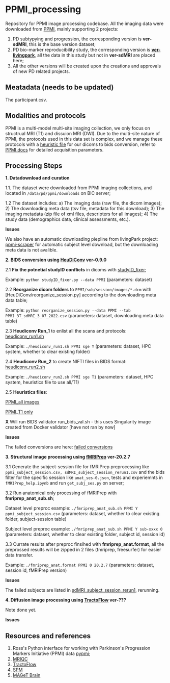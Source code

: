 # PPMI_processing

Repository for PPMI image processing codebase. All the imaging data were downloaded from [PPMI](https://www.ppmi-info.org/), mainly supporting 2 projects:

1. PD subtypying and progression, the corresponding version is **ver-sdMRI**, this is the base version dataset;
2. PD bio-marker reproducibility study, the corresponding version is  [**ver-livingpark**](https://github.com/LivingPark-MRI), all the data in this study but not in **ver-sdMRI** are placed here;
3. All the other versions will be created upon the creations and approvals of new PD related projects.

## Meatadata (needs to be updated)
The participant.csv. 

## Modalities and protocols
PPMI is a multi-model multi-site imaging collection, we only focus on structrual MRI (T1) and dissuion MRI (DWI). Due to the multi-site nature of PPMI, the protocols used in this data set is complex, and we manage these protocols with a [heuristic file]([HeuDiConv/Heuristics_PPMI_all.py](https://github.com/neurodatascience/mr_proc/blob/fa21c6803a5b11d7da8c0124d11f9fdeac813e79/HeuDiConv/Heuristics_PPMI_all.py)) for our dicoms to bids conversion, refer to [PPMI docs](https://www.ppmi-info.org/study-design/research-documents-and-sops) for detailed acquisition parameters.

## Processing Steps

**1. Datadownload and curation**

1.1. The dataset were downloaded from PPMI imaging collections, and located in ```/data/pd/ppmi/downloads``` on BIC server;

1.2 The dataset includes: a) The imaging data (raw file, the dicom images); 2) The downloading meta data (tsv file, metadata for this download); 3) The imaging metadata (zip file of xml files, descripters for all images); 4) The study data (demographics data, clinical assessments, etc.).

**Issues**

We also have an automatic downloading piepline from livingPark project: [ppmi-scraper](https://github.com/LivingPark-MRI/ppmi-scraper) for automatic subject level download, but the downloading meta data is not avalible. 

**2. BIDS conversion using [HeuDiConv](https://github.com/nipy/heudiconv) ver-0.9.0**

2.1 **Fix the potnetial studyID conflicts** in dicoms with [studyID_fixer](HeuDiConv/studyID_fixer.py);

Example: ```python studyID_fixer.py --data PPMI``` (parameters: dataset)

2.2 **Reorganize dicom folders** to ```PPMI/sub/session/images/*.dcm``` with [HeuDiConv/reorganize_session.py] according to the downloading meta data table;

Example: ```python reorganize_session.py --data PPMI --tab PPMI_3T_sdMRI_3_07_2022.csv``` (parameters: dataset, downloading meta data table)

2.3 **Heudiconv Run_1** to enlist all the scans and protocols: [heudiconv_run1.sh](HeuDiConv/heudiconv_run1.sh)

Example: ```./heudiconv_run1.sh PPMI sge Y``` (parameters: dataset, HPC system, whether to clear existing folder)

2.4 **Heudiconv Run_2** to create NIFTI files in BIDS format: [heudiconv_run2.sh](HeuDiConv/heudiconv_run2.sh)

Example: ```./heudiconv_run2.sh PPMI sge T1``` (parameters: dataset, HPC system, heuristics file to use all/T1)

2.5 **Heuristics files**:

[PPMI_all images](HeuDiConv/Heuristics_PPMI_all.py)

[PPMI_T1 only](HeuDiConv/Heuristics_PPMI_T1.py)

**X** Will run BIDS validator run_bids_val.sh - this uses Singularity image created from Docker validator [have not ran by now]

**Issues**

The failed conversions are here: [failed conversions](HeuDiConv/err_subjects_conversion.txt)

**3. Structural image processing using [fMRIPrep](https://github.com/nipreps/fmriprep) ver-20.2.7**

3.1 Generate the subject-session file for fMRIPrep preprocessing like ```ppmi_subject_session.csv, sdMRI_subject_session_rerun1.csv``` and the bids filter for the specific session like ```anat_ses-0.json```, tests and experiemnts in ```fMRIPrep_help.ipynb``` and run ```get_subj_ses.py``` on server;

3.2  Run anatomical only processing of fMRIPrep with **fmriprep_anat_sub.sh**;

Dataset level preproc example: ```./fmriprep_anat_sub.sh PPMI Y ppmi_subject_session.csv``` (parameters: dataset, whether to clear existing folder, subject-session table)

Subject level preproc example: ```./fmriprep_anat_sub.sh PPMI Y sub-xxxx 0``` (parameters: dataset, whether to clear existing folder, subject id, session id)

3.3  Currate results after preproc finsihed with **fmriprep_anat.format**, all the preprossed results will be zipped in 2 files (fmriprep, freesurfer) for easier data transfer.

Example: ```./fmriprep_anat.format PPMI 0 20.2.7``` (parameters: dataset, session id, fMRIPrep version)

**Issues**

The failed subjects are listed in [sdMRI_subject_session_rerun1](fMRIPrep/sdMRI_subject_session_rerun1.csv), rerunning.

**4. Diffusion image processing using [TractoFlow](https://github.com/scilus/tractoflow) ver-???**

Note done yet.

**Issues**

## Resources and references

1. Ross's Python interface for working with Parkinson's Progression Markers Initiative (PPMI) data [pypmi](https://github.com/rmarkello/pypmi);
2. [MRIQC](https://mriqc.readthedocs.io/en/stable/)
3. [TractoFlow](https://github.com/scilus/tractoflow)
4. [SPM](https://www.fil.ion.ucl.ac.uk/spm/)
5. [MAGeT Brain](https://github.com/CoBrALab/MAGeTbrain)
